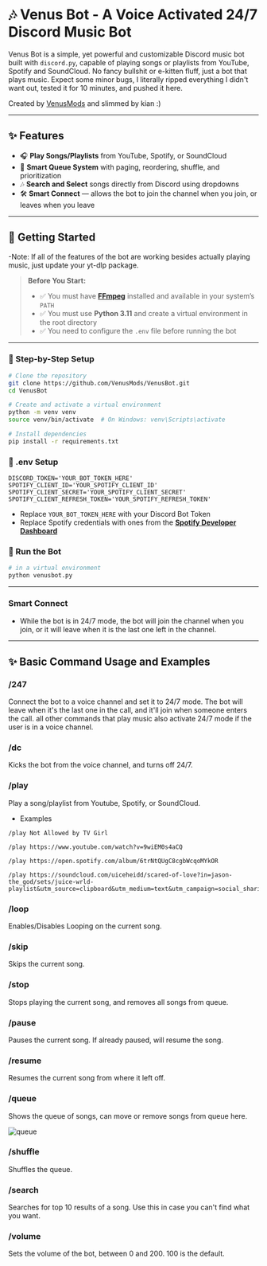 # 🎶 Venus Bot - A Voice Activated 24/7 Discord Music Bot

Venus Bot is a simple, yet powerful and customizable Discord music bot built with `discord.py`, capable of playing songs or playlists from YouTube, Spotify and SoundCloud. No fancy bullshit or e-kitten fluff, just a bot that plays music. Expect some minor bugs, I literally ripped everything I didn't want out, tested it for 10 minutes, and pushed it here.

Created by [VenusMods](https://github.com/VenusMods) and slimmed by kian :)

---

## ✨ Features

- 🎧 **Play Songs/Playlists** from YouTube, Spotify, or SoundCloud
- 📜 **Smart Queue System** with paging, reordering, shuffle, and prioritization
- 🎶 **Search and Select** songs directly from Discord using dropdowns
- 🛠️ **Smart Connect** — allows the bot to join the channel when you join, or leaves when you leave
---

## 🚀 Getting Started

-Note: If all of the features of the bot are working besides actually playing music, just update your yt-dlp package.

> **Before You Start:**
>
> - ✅ You must have **[FFmpeg](https://ffmpeg.org/download.html)** installed and available in your system’s `PATH`
> - ✅ You must use **Python 3.11** and create a virtual environment in the root directory
> - ✅ You need to configure the `.env` file before running the bot

---

### 🔧 Step-by-Step Setup

```bash
# Clone the repository
git clone https://github.com/VenusMods/VenusBot.git
cd VenusBot

# Create and activate a virtual environment
python -m venv venv
source venv/bin/activate  # On Windows: venv\Scripts\activate

# Install dependencies
pip install -r requirements.txt
```
### 🧪 .env Setup
```
DISCORD_TOKEN='YOUR_BOT_TOKEN_HERE'
SPOTIFY_CLIENT_ID='YOUR_SPOTIFY_CLIENT_ID'
SPOTIFY_CLIENT_SECRET='YOUR_SPOTIFY_CLIENT_SECRET'
SPOTIFY_CLIENT_REFRESH_TOKEN='YOUR_SPOTIFY_REFRESH_TOKEN'
```
- Replace `YOUR_BOT_TOKEN_HERE` with your Discord Bot Token
- Replace Spotify credentials with ones from the **[Spotify Developer Dashboard](https://developer.spotify.com/dashboard)**

### 🤖 Run the Bot
```bash
# in a virtual environment
python venusbot.py
```

---

### Smart Connect
- While the bot is in 24/7 mode, the bot will join the channel when you join, or it will leave when it is the last one left in the channel.
---

## ✨ Basic Command Usage and Examples
### /247
Connect the bot to a voice channel and set it to 24/7 mode. The bot will leave when it's the last one in the call, and it'll join when someone enters the call. all other commands that play music also activate 24/7 mode if the user is in a voice channel.

### /dc
Kicks the bot from the voice channel, and turns off 24/7.

### /play
Play a song/playlist from Youtube, Spotify, or SoundCloud. 
- Examples
```
/play Not Allowed by TV Girl 
```
```
/play https://www.youtube.com/watch?v=9wiEM0s4aCQ
```
```
/play https://open.spotify.com/album/6trNtQUgC8cgbWcqoMYkOR
```
```
/play https://soundcloud.com/uiceheidd/scared-of-love?in=jason-the_god/sets/juice-wrld-playlist&utm_source=clipboard&utm_medium=text&utm_campaign=social_sharing
```

### /loop
Enables/Disables Looping on the current song.

### /skip
Skips the current song.

### /stop
Stops playing the current song, and removes all songs from queue.

### /pause
Pauses the current song. If already paused, will resume the song.

### /resume
Resumes the current song from where it left off.

### /queue
Shows the queue of songs, can move or remove songs from queue here.

![queue](https://github.com/user-attachments/assets/34a33851-8bdc-486d-aca7-82a7883f1974)

### /shuffle
Shuffles the queue.

### /search
Searches for top 10 results of a song. Use this in case you can't find what you want.

### /volume
Sets the volume of the bot, between 0 and 200. 100 is the default.
